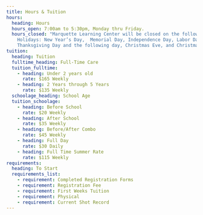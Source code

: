 ```yaml
---
title: Hours & Tuition
hours:
  heading: Hours
  hours_open: 7:00am to 5:30pm, Monday thru Friday.
  hours_closed: "Marquette Learning Center will be closed on the following
    Holidays: New Year’s Day,  Memorial Day, Independence Day, Labor Day,
    Thanksgiving Day and the following day, Christmas Eve, and Christmas Day."
tuition:
  heading: Tuition
  fulltime_heading: Full-Time Care
  tuition_fulltime:
    - heading: Under 2 years old
      rate: $165 Weekly
    - heading: 2 Years through 5 Years
      rate: $135 Weekly
  schoolage_heading: School Age
  tuition_schoolage:
    - heading: Before School
      rate: $20 Weekly
    - heading: After School
      rate: $35 Weekly
    - heading: Before/After Combo
      rate: $45 Weekly
    - heading: Full Day
      rate: $30 Daily
    - heading: Full Time Summer Rate
      rate: $115 Weekly
requirements:
  heading: To Start
  requirements_list:
    - requirement: Completed Registration Forms
    - requirement: Registration Fee
    - requirement: First Weeks Tuition
    - requirement: Physical
    - requirement: Current Shot Record
---
```

